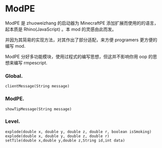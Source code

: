 # ModPE

ModPE 是 zhuoweizhang 的启动器为 MinecraftPE 添加扩展而使用的的语言，起本质是 Rhino(JavaScript) 。本 mod 的灵感由此而发。

并因为其简易的实现方法，对其作出了部分适配，来方便 programers 更方便的编写 mod.

ModPE 分好多功能模块，使用过程式的编写思想，但这并不影响你用 oop 的思想来编写 rmpescript.

### Global.
    clientMessage(String message)

### ModPE.
    showTipMessage(String message)

### Level.
    explode(double x, double y, double z, double r, boolean isSmoking)
    explode(double x, double y, double z, double r)
    setTile(double x,double y,double z,String id,int data)